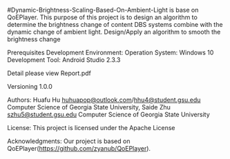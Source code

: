 #Dynamic-Brightness-Scaling-Based-On-Ambient-Light is base on QoEPlayer.
This purpose of this project is to design an algorithm to determine the brightness change of content DBS systems combine with the dynamic change of ambient light. Design/Apply an algorithm to smooth the brightness change

Prerequisites
Development Environment:
Operation System: Windows 10
Development Tool: Android Studio 2.3.3 

Detail please view Report.pdf

Versioning
1.0.0

Authors:
Huafu Hu huhuapop@outlook.com/hhu4@student.gsu.edu Computer Science of Georgia State University,
Saide Zhu szhu5@student.gsu.edu Computer Science of Georgia State University

License:
This project is licensed under the Apache License

Acknowledgments:
Our project is based on QoEPlayer(https://github.com/zyanub/QoEPlayer).